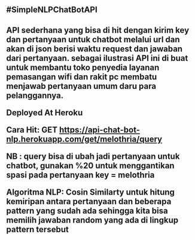 <h2>#SimpleNLPChatBotAPI<h2>
API sederhana yang bisa di hit dengan kirim key dan pertanyaan untuk chatbot melalui url dan akan di json berisi waktu request dan jawaban dari pertanyaan. sebagai ilustrasi API ini di buat untuk membantu toko penyedia layanan pemasangan wifi dan rakit pc membatu menjawab pertanyaan umum daru para pelanggannya.

Deployed At Heroku

Cara Hit:
GET https://api-chat-bot-nlp.herokuapp.com/get/melothria/query

NB :
query bisa di ubah jadi pertanyaan untuk chatbot, gunakan %20 untuk menggantikan spasi pada pertanyaan
key = melothria

Algoritma NLP: 
Cosin Similarty untuk hitung kemiripan antara pertanyaan dan beberapa pattern yang sudah ada sehingga kita bisa memilih jawaban random yang ada di lingkup pattern tersebut

